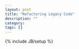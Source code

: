 ```yaml
---
layout: post
title: "Refactoring Legacy Code"
description: ""
category: 
tags: []
---
```

{% include JB/setup %}
